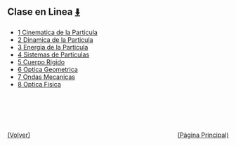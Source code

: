 
<html>
<body>
<h2>Clase en Linea <a href="https://downgit.github.io/#/home?url=https://github.com/Apuntes-FIUBA/Apuntes-Electronica/tree/main/82 - Física/8201 - Fisica I/Clase en Linea" style="font-size:20px">  ⬇️ </a></h2>
<ul>
    <li><a href="1 Cinematica de la Particula">1 Cinematica de la Particula</a></li>
    <li><a href="2 Dinamica de la Particula">2 Dinamica de la Particula</a></li>
    <li><a href="3 Energia de la Particula">3 Energia de la Particula</a></li>
    <li><a href="4 Sistemas de Particulas">4 Sistemas de Particulas</a></li>
    <li><a href="5 Cuerpo Rigido">5 Cuerpo Rigido</a></li>
    <li><a href="6 Optica Geometrica">6 Optica Geometrica</a></li>
    <li><a href="7 Ondas Mecanicas">7 Ondas Mecanicas</a></li>
    <li><a href="8 Optica Fisica">8 Optica Fisica</a></li>
</ul>
</body>
</html>

<br><br><br><br><br><a href="../" style="float: left">(Volver)</a> <a href="https://apuntes-fiuba.github.io/Apuntes-Electronica" style="float: right">(Página Principal)</a>
